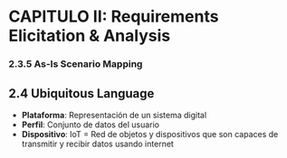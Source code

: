 # CAPITULO II: Requirements Elicitation & Analysis 

### 2.3.5 As-Is Scenario Mapping

## 2.4 Ubiquitous Language
- **Plataforma**: Representación de un sistema digital
- **Perfil**: Conjunto de datos del usuario
- **Dispositivo**: IoT = Red de objetos y dispositivos que son capaces de transmitir y recibir datos usando internet



